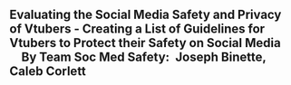 Evaluating the Social Media Safety and Privacy of Vtubers - Creating a List of Guidelines for Vtubers to Protect their Safety on Social Media                                             
&emsp;By Team Soc Med Safety:&ensp;Joseph Binette, Caleb Corlett
---